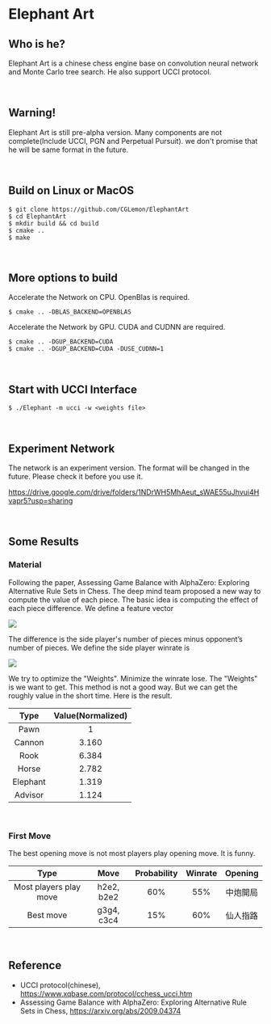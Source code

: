 # Elephant Art

## Who is he?
Elephant Art is a chinese chess engine base on convolution neural network and Monte Carlo tree search. He also support UCCI protocol.

<br>

## Warning!
Elephant Art is still pre-alpha version. Many components are not complete(Include UCCI, PGN and Perpetual Pursuit). we don't promise that he will be same format in the future.

<br>

## Build on Linux or MacOS
    $ git clone https://github.com/CGLemon/ElephantArt
    $ cd ElephantArt
    $ mkdir build && cd build
    $ cmake ..
    $ make

<br>

## More options to build
Accelerate the Network on CPU. OpenBlas is required.

    $ cmake .. -DBLAS_BACKEND=OPENBLAS

Accelerate the Network by GPU. CUDA and CUDNN are required.

    $ cmake .. -DGUP_BACKEND=CUDA
    $ cmake .. -DGUP_BACKEND=CUDA -DUSE_CUDNN=1

<br>

## Start with UCCI Interface
    $ ./Elephant -m ucci -w <weights file>
    
<br>

## Experiment Network
The network is an experiment version. The format will be changed in the future. Please check it before you use it.

https://drive.google.com/drive/folders/1NDrWH5MhAeut_sWAE55uJhvui4Hvapr5?usp=sharing

<br>

## Some Results
### Material
Following the paper, Assessing Game Balance with AlphaZero: Exploring Alternative Rule Sets in Chess. The deep mind team proposed a new way to compute the value of each piece. The basic idea is computing the effect of each piece difference. We define a feature vector
 
 <img src="https://render.githubusercontent.com/render/math?math=\LARGE F(position) = [ pawn_{diff}  ,cannon_{diff} , rook_{diff} , horse_{diff} , elephant_{diff} , advisor_{diff} , 1 ]">
 
 
 The difference is the side player's number of pieces minus opponent’s number of pieces. We define the side player winrate is 
 
  <img src="https://render.githubusercontent.com/render/math?math=\LARGE Winrate = tanh(multiply(D(x), Weights))">

We try to optimize the "Weights". Minimize the winrate lose. The "Weights" is we want to get. This method is not a good way. But we can get the roughly value in the short time. Here is the result.

| Type           | Value(Normalized) |
| :------------: | :------------:   |
| Pawn           | 1  |
| Cannon         |  3.160 |
| Rook           |  6.384 |
| Horse          |  2.782 |
| Elephant       |  1.319 |
| Advisor        |  1.124 |

<br>

### First Move
The best opening move is not most players play opening move. It is funny.

| Type                   | Move         | Probability | Winrate | Opening |
| :------------:         | :----------: | :---------: | :-----: | :-----: |
| Most players play move | h2e2, b2e2   |        60%  |  55%    | 中炮開局 |
| Best move              | g3g4, c3c4   |        15%  |  60%    | 仙人指路 |

<br>


## Reference
* UCCI protocol(chinese), https://www.xqbase.com/protocol/cchess_ucci.htm
* Assessing Game Balance with AlphaZero: Exploring Alternative Rule Sets in Chess, https://arxiv.org/abs/2009.04374

